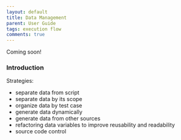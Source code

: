 ```yaml
---
layout: default
title: Data Management
parent: User Guide
tags: execution flow
comments: true
---
```


Coming soon!

### Introduction
Strategies:
- separate data from script
- separate data by its scope
- organize data by test case
- generate data dynamically
- generate data from other sources
- refactoring data variables to improve reusability and readability
- source code control

[//]: # (### Separate Data from Script)

[//]: # (### Separate Data by Its Scope)

[//]: # (### Organize Data by Test Case)

[//]: # (### Generate Data Dynamically)

[//]: # (### Generate Data from Other Sources)

[//]: # (### Refactor Data Variables)

[//]: # (#### Source Code Control)